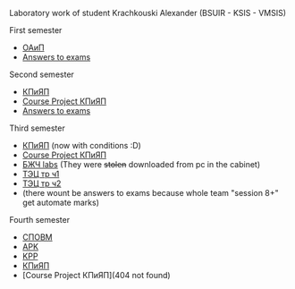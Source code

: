 Laboratory work of student Krachkouski Alexander (BSUIR - KSIS - VMSIS) 

First semester
  * [ОАиП](https://github.com/raik199x/student-life/tree/main/1%20semestr)
  * [Answers to exams](https://mega.nz/folder/tOBCWJIQ#6VFbbc7J7PVOZAH6HF8JNQ)

Second semester
 * [КПиЯП](https://github.com/raik199x/student-life/tree/main/2%20semestr)
 * [Course Project КПиЯП](https://mega.nz/folder/kfxW1J4T#Ai8xG8GYLUnlqVUZnerRSw)
 * [Answers to exams](https://mega.nz/folder/gXpCjZpY#4sTSBgLJ9jzq-WLlXYVtjQ)

Third semester
 * [КПиЯП](https://github.com/raik199x/student-life/tree/main/3%20semestr) (now with conditions :D)
 * [Course Project КПиЯП](https://github.com/raik199x/file-manager-for-linux)
 * [БЖЧ labs](https://mega.nz/folder/1Sx0jTSC#d8mv18nHmIBdc8TZgxroJg) (They were ~~stolen~~ downloaded from pc in the cabinet)
 * [ТЭЦ тр ч1](https://mega.nz/folder/ob5C3BqB#CW5uotscMA6lN9EvzIuUGA)
 * [ТЭЦ тр ч2](https://mega.nz/folder/tW5gTBTS#rQk3JlMYT-lDu15NcDpJyQ)
 * (there wount be answers to exams because whole team "session 8+" get automate marks)

Fourth semester
 * [СПОВМ](https://github.com/raik199x/student-life/tree/main/4%20semestr/%D0%A1%D0%9F%D0%9E%D0%92%D0%9C)
 * [APK](https://github.com/raik199x/student-life/tree/main/4%20semestr/APK)
 * [KPP](https://github.com/raik199x/student-life/tree/main/4%20semestr/KPP)
 * [КПиЯП](https://github.com/raik199x/student-life/tree/main/4%20semestr/%D0%9A%D0%9F%D0%B8%D0%AF%D0%9F)
 * [Course Project КПиЯП](404 not found)
